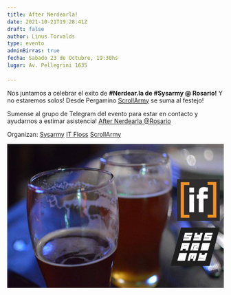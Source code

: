 ```yaml
---
title: After Nerdearla!
date: 2021-10-21T19:28:41Z
draft: false
author: Linus Torvalds
type: evento
adminBirras: true
fecha: Sabado 23 de Octubre, 19:30hs
lugar: Av. Pellegrini 1635

---
```

Nos juntamos a celebrar el exito de **#Nerdear.la de #Sysarmy @ Rosario!**
Y no estaremos solos! Desde Pergamino [ScrollArmy](https://scrollarmy.com.ar/) se suma al festejo!

Sumense al grupo de Telegram del evento para estar en contacto y ayudarnos a estimar asistencia!
[After Nerdearla @Rosario](https://t.me/joinchat/S1Q3O2IpyY9lZWYx)

Organizan:
[Sysarmy](https://sysarmy.com.ar/)
[IT Floss]( http://itfloss.beer) 
[ScrollArmy](https://scrollarmy.com.ar/)


![IT Floss Admin Birras](/images/it-floss-birras.jpg) 

